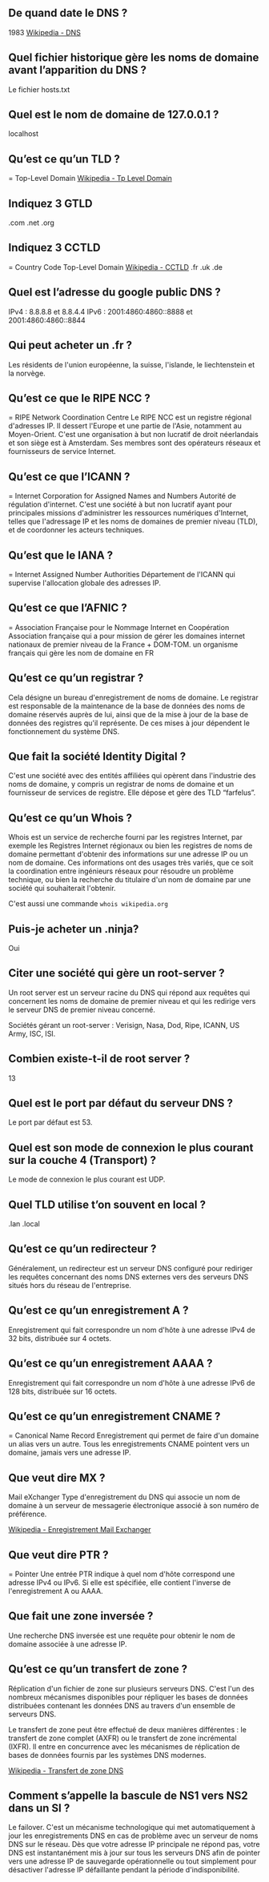 
## De quand date le DNS ? 
1983
[Wikipedia - DNS](https://fr.wikipedia.org/wiki/Domain_Name_System)

## Quel fichier historique gère les noms de domaine avant l’apparition du DNS ? 
Le fichier hosts.txt

## Quel est le nom de domaine de 127.0.0.1 ? 
localhost

## Qu’est ce qu’un TLD ? 
= Top-Level Domain
[Wikipedia - Tp Level Domain](https://fr.wikipedia.org/wiki/Domaine_de_premier_niveau)

## Indiquez 3 GTLD
.com
.net 
.org

## Indiquez 3 CCTLD
= Country Code Top-Level Domain
[Wikipedia - CCTLD](https://fr.wikipedia.org/wiki/Domaine_de_premier_niveau_national)
.fr 
.uk 
.de 

## Quel est l’adresse du google public DNS ?
IPv4 : 8.8.8.8 et 8.8.4.4
IPv6 : 2001:4860:4860::8888 et 2001:4860:4860::8844  

## Qui peut acheter un .fr ? 
Les résidents de l'union européenne, la suisse, l'islande, le liechtenstein et la norvège.

##  Qu’est ce que le RIPE NCC ?
= RIPE Network Coordination Centre
Le RIPE NCC est un registre régional d'adresses IP. Il dessert l'Europe et une partie de l'Asie, notamment au Moyen-Orient. C'est une organisation à but non lucratif de droit néerlandais et son siège est à Amsterdam. Ses membres sont des opérateurs réseaux et fournisseurs de service Internet.

## Qu’est ce que l’ICANN ? 
= Internet Corporation for Assigned Names and Numbers
Autorité de régulation d'internet. 
C'est une société à but non lucratif ayant pour principales missions d'administrer les ressources numériques d'Internet, telles que l'adressage IP et les noms de domaines de premier niveau (TLD), et de coordonner les acteurs techniques.

## Qu’est que le IANA ? 
= Internet Assigned Number Authorities
Département de l'ICANN qui supervise l'allocation globale des adresses IP. 

## Qu’est ce que l’AFNIC ?
= Association Française pour le Nommage Internet en Coopération
Association française qui a pour mission de gérer les domaines internet nationaux de premier niveau de la France + DOM-TOM. 
un organisme français qui gère les nom de domaine en FR

## Qu’est ce qu’un registrar ? 
Cela désigne un bureau d'enregistrement de noms de domaine. 
Le registrar est responsable de la maintenance de la base de données des noms de domaine réservés auprès de lui, ainsi que de la mise à jour de la base de données des registres qu'il représente. De ces mises à jour dépendent le fonctionnement du système DNS.

## Que fait la société Identity Digital ? 
C'est une société avec des entités affiliées qui opèrent dans l'industrie des noms de domaine, y compris un registrar de noms de domaine et un fournisseur de services de registre.
Elle dépose et gère des TLD “farfelus”.

## Qu’est ce qu’un Whois ? 
Whois est un service de recherche fourni par les registres Internet, par exemple les Registres Internet régionaux ou bien les registres de noms de domaine permettant d'obtenir des informations sur une adresse IP ou un nom de domaine.
Ces informations ont des usages très variés, que ce soit la coordination entre ingénieurs réseaux pour résoudre un problème technique, ou bien la recherche du titulaire d'un nom de domaine par une société qui souhaiterait l'obtenir. 

C'est aussi une commande `whois wikipedia.org`
  
## Puis-je acheter un .ninja? 
Oui

## Citer une société qui gère un root-server ?
Un root server est un serveur racine du DNS qui répond aux requêtes qui concernent les noms de domaine de premier niveau et qui les redirige vers le serveur DNS de premier niveau concerné.

Sociétés gérant un root-server : Verisign, Nasa, Dod, Ripe, ICANN, US Army, ISC, ISI.

## Combien existe-t-il de root server ? 
13

## Quel est le port par défaut du serveur DNS ? 
Le port par défaut est 53.

## Quel est son mode de connexion le plus courant sur la couche 4 (Transport) ? 
Le mode de connexion le plus courant est UDP. 

## Quel TLD utilise t’on souvent en local ?  
.lan
.local

## Qu’est ce qu’un redirecteur ?
Généralement, un redirecteur est un serveur DNS configuré pour rediriger les requêtes concernant des noms DNS externes vers des serveurs DNS situés hors du réseau de l'entreprise.

## Qu’est ce qu’un enregistrement A ? 
Enregistrement qui fait correspondre un nom d'hôte à une adresse IPv4 de 32 bits, distribuée sur 4 octets. 

## Qu’est ce qu’un enregistrement AAAA ? 
Enregistrement qui fait correspondre un nom d'hôte à une adresse IPv6 de 128 bits, distribuée sur 16 octets.

## Qu’est ce qu’un enregistrement CNAME ? 
= Canonical Name Record
Enregistrement qui permet de faire d'un domaine un alias vers un autre. 
Tous les enregistrements CNAME pointent vers un domaine, jamais vers une adresse IP.

## Que veut dire MX ? 
Mail eXchanger
Type d'enregistrement du DNS qui associe un nom de domaine à un serveur de messagerie électronique associé à son numéro de préférence. 

[Wikipedia - Enregistrement Mail Exchanger](https://fr.wikipedia.org/wiki/Enregistrement_Mail_eXchanger)

## Que veut dire PTR ? 
= Pointer
Une entrée PTR indique à quel nom d'hôte correspond une adresse IPv4 ou IPv6. Si elle est spécifiée, elle contient l'inverse de l'enregistrement A ou AAAA.  

## Que fait une zone inversée ? 
Une recherche DNS inversée est une requête pour obtenir le nom de domaine associée à une adresse IP.

## Qu’est ce qu’un transfert de zone ? 
Réplication d'un fichier de zone sur plusieurs serveurs DNS.
C'est l'un des nombreux mécanismes disponibles pour répliquer les bases de données distribuées contenant les données DNS au travers d'un ensemble de serveurs DNS. 

Le transfert de zone peut être effectué de deux manières différentes : le transfert de zone complet (AXFR) ou le transfert de zone incrémental (IXFR). 
Il entre en concurrence avec les mécanismes de réplication de bases de données fournis par les systèmes DNS modernes.

[Wikipedia - Transfert de zone DNS](https://fr.wikipedia.org/wiki/Transfert_de_zone_DNS)

## Comment s’appelle la bascule de NS1 vers NS2 dans un SI ?
Le failover. 
C'est un mécanisme technologique qui met automatiquement à jour les enregistrements DNS en cas de problème avec un serveur de noms DNS sur le réseau. 
Dès que votre adresse IP principale ne répond pas, votre DNS est instantanément mis à jour sur tous les serveurs DNS afin de pointer vers une adresse IP de sauvegarde opérationnelle ou tout simplement pour désactiver l'adresse IP défaillante pendant la période d'indisponibilité.